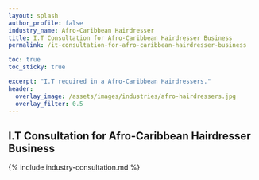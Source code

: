 ```yaml
---
layout: splash 
author_profile: false 
industry_name: Afro-Caribbean Hairdresser
title: I.T Consultation for Afro-Caribbean Hairdresser Business
permalink: /it-consultation-for-afro-caribbean-hairdresser-business

toc: true
toc_sticky: true

excerpt: "I.T required in a Afro-Caribbean Hairdressers."
header:
  overlay_image: /assets/images/industries/afro-hairdressers.jpg
  overlay_filter: 0.5 
---
```


## I.T Consultation for Afro-Caribbean Hairdresser Business

{% include industry-consultation.md %}
